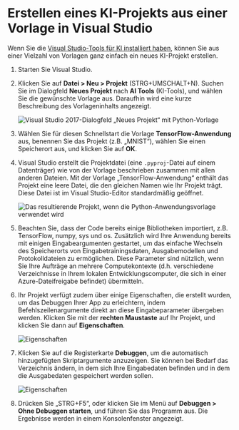 ---
---
# <a name="create-an-ai-project-from-a-template-in-visual-studio"></a>Erstellen eines KI-Projekts aus einer Vorlage in Visual Studio

Wenn Sie die [Visual Studio-Tools für KI installiert haben](installation.md), können Sie aus einer Vielzahl von Vorlagen ganz einfach ein neues KI-Projekt erstellen.

1. Starten Sie Visual Studio.

1. Klicken Sie auf **Datei > Neu > Projekt** (STRG+UMSCHALT+N). Suchen Sie im Dialogfeld **Neues Projekt** nach **AI Tools** (KI-Tools), und wählen Sie die gewünschte Vorlage aus. Daraufhin wird eine kurze Beschreibung des Vorlageninhalts angezeigt. 

    ![Visual Studio 2017-Dialogfeld „Neues Projekt“ mit Python-Vorlage](media\create-project\new-ai-project.png)

1. Wählen Sie für diesen Schnellstart die Vorlage **TensorFlow-Anwendung** aus, benennen Sie das Projekt (z.B. „MNIST“), wählen Sie einen Speicherort aus, und klicken Sie auf **OK**. 

1. Visual Studio erstellt die Projektdatei (eine `.pyproj`-Datei auf einem Datenträger) wie von der Vorlage beschrieben zusammen mit allen anderen Dateien. Mit der Vorlage „TensorFlow-Anwendung“ enthält das Projekt eine leere Datei, die den gleichen Namen wie Ihr Projekt trägt. Diese Datei ist im Visual Studio-Editor standardmäßig geöffnet.

    ![Das resultierende Projekt, wenn die Python-Anwendungsvorlage verwendet wird](media\create-project\new-tensorflowapp.png)

1. Beachten Sie, dass der Code bereits einige Bibliotheken importiert, z.B. TensorFlow, numpy, sys und os. Zusätzlich wird Ihre Anwendung bereits mit einigen Eingabeargumenten gestartet, um das einfache Wechseln des Speicherorts von Eingabetrainingsdaten, Ausgabemodellen und Protokolldateien zu ermöglichen. Diese Parameter sind nützlich, wenn Sie Ihre Aufträge an mehrere Computekontexte (d.h. verschiedene Verzeichnisse in Ihrem lokalen Entwicklungscomputer, die sich in einer Azure-Dateifreigabe befindet) übermitteln. 

1. Ihr Projekt verfügt zudem über einige Eigenschaften, die erstellt wurden, um das Debuggen Ihrer App zu erleichtern, indem Befehlszeilenargumente direkt an diese Eingabeparameter übergeben werden. Klicken Sie mit der **rechten Maustaste** auf Ihr Projekt, und klicken Sie dann auf **Eigenschaften**. 

    ![Eigenschaften](media\create-project\project-properties.png)

1. Klicken Sie auf die Registerkarte **Debuggen**, um die automatisch hinzugefügten Skriptargumente anzuzeigen. Sie können bei Bedarf das Verzeichnis ändern, in dem sich Ihre Eingabedaten befinden und in dem die Ausgabedaten gespeichert werden sollen.

    ![Eigenschaften](media\create-project\/project-properties_1.png)

1. Drücken Sie „STRG+F5“, oder klicken Sie im Menü auf **Debuggen > Ohne Debuggen starten**, und führen Sie das Programm aus. Die Ergebnisse werden in einem Konsolenfenster angezeigt.
